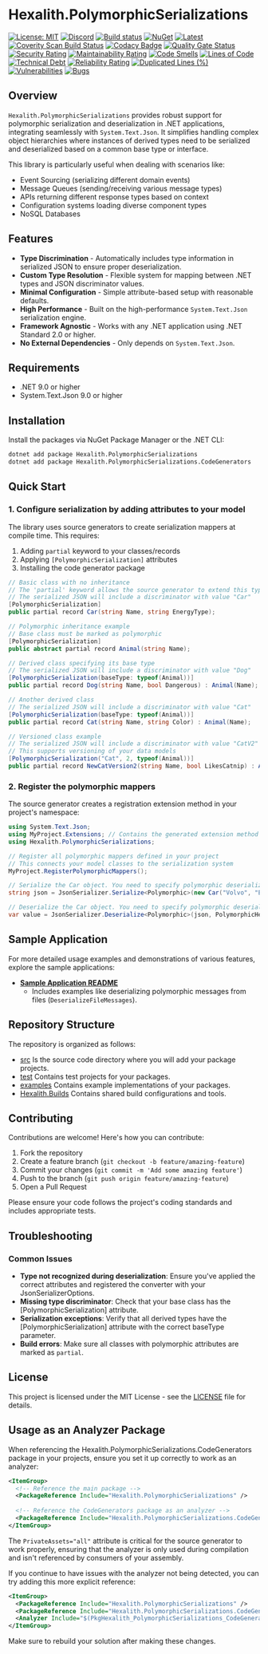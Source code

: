 # Hexalith.PolymorphicSerializations

[![License: MIT](https://img.shields.io/github/license/hexalith/hexalith.PolymorphicSerializations)](https://github.com/hexalith/hexalith.polymorphicserializations/blob/main/LICENSE)
[![Discord](https://img.shields.io/discord/1063152441819942922?label=Discord&logo=discord&logoColor=white&color=d82679)](https://discordapp.com/channels/1102166958918610994/1102166958918610997)
[![Build status](https://github.com/Hexalith/Hexalith.PolymorphicSerializations/actions/workflows/build-release.yml/badge.svg)](https://github.com/Hexalith/Hexalith.PolymorphicSerializations/actions)
[![NuGet](https://img.shields.io/nuget/v/Hexalith.PolymorphicSerializations.svg)](https://www.nuget.org/packages/Hexalith.PolymorphicSerializations)
[![Latest](https://img.shields.io/github/v/release/Hexalith/Hexalith.PolymorphicSerializations?include_prereleases&label=preview)](https://github.com/Hexalith/Hexalith.PolymorphicSerializations/pkgs/nuget/Hexalith.PolymorphicSerializations)
[![Coverity Scan Build Status](https://scan.coverity.com/projects/31530/badge.svg)](https://scan.coverity.com/projects/hexalith-hexalith-PolymorphicSerializations)
[![Codacy Badge](https://app.codacy.com/project/badge/Grade/82e2171edc604d7c97bcade199dec194)](https://app.codacy.com/gh/Hexalith/Hexalith.PolymorphicSerializations/dashboard?utm_source=gh&utm_medium=referral&utm_content=&utm_campaign=Badge_grade)
[![Quality Gate Status](https://sonarcloud.io/api/project_badges/measure?project=Hexalith_Hexalith.PolymorphicSerializations&metric=alert_status)](https://sonarcloud.io/summary/new_code?id=Hexalith_Hexalith.PolymorphicSerializations)
[![Security Rating](https://sonarcloud.io/api/project_badges/measure?project=Hexalith_Hexalith.PolymorphicSerializations&metric=security_rating)](https://sonarcloud.io/summary/new_code?id=Hexalith_Hexalith.PolymorphicSerializations)
[![Maintainability Rating](https://sonarcloud.io/api/project_badges/measure?project=Hexalith_Hexalith.PolymorphicSerializations&metric=sqale_rating)](https://sonarcloud.io/summary/new_code?id=Hexalith_Hexalith.PolymorphicSerializations)
[![Code Smells](https://sonarcloud.io/api/project_badges/measure?project=Hexalith_Hexalith.PolymorphicSerializations&metric=code_smells)](https://sonarcloud.io/summary/new_code?id=Hexalith_Hexalith.PolymorphicSerializations)
[![Lines of Code](https://sonarcloud.io/api/project_badges/measure?project=Hexalith_Hexalith.PolymorphicSerializations&metric=ncloc)](https://sonarcloud.io/summary/new_code?id=Hexalith_Hexalith.PolymorphicSerializations)
[![Technical Debt](https://sonarcloud.io/api/project_badges/measure?project=Hexalith_Hexalith.PolymorphicSerializations&metric=sqale_index)](https://sonarcloud.io/summary/new_code?id=Hexalith_Hexalith.PolymorphicSerializations)
[![Reliability Rating](https://sonarcloud.io/api/project_badges/measure?project=Hexalith_Hexalith.PolymorphicSerializations&metric=reliability_rating)](https://sonarcloud.io/summary/new_code?id=Hexalith_Hexalith.PolymorphicSerializations)
[![Duplicated Lines (%)](https://sonarcloud.io/api/project_badges/measure?project=Hexalith_Hexalith.PolymorphicSerializations&metric=duplicated_lines_density)](https://sonarcloud.io/summary/new_code?id=Hexalith_Hexalith.PolymorphicSerializations)
[![Vulnerabilities](https://sonarcloud.io/api/project_badges/measure?project=Hexalith_Hexalith.PolymorphicSerializations&metric=vulnerabilities)](https://sonarcloud.io/summary/new_code?id=Hexalith_Hexalith.PolymorphicSerializations)
[![Bugs](https://sonarcloud.io/api/project_badges/measure?project=Hexalith_Hexalith.PolymorphicSerializations&metric=bugs)](https://sonarcloud.io/summary/new_code?id=Hexalith_Hexalith.PolymorphicSerializations)

## Overview

`Hexalith.PolymorphicSerializations` provides robust support for polymorphic serialization and deserialization in .NET applications, integrating seamlessly with `System.Text.Json`. It simplifies handling complex object hierarchies where instances of derived types need to be serialized and deserialized based on a common base type or interface.

This library is particularly useful when dealing with scenarios like:

- Event Sourcing (serializing different domain events)
- Message Queues (sending/receiving various message types)
- APIs returning different response types based on context
- Configuration systems loading diverse component types
- NoSQL Databases

## Features

- **Type Discrimination** - Automatically includes type information in serialized JSON to ensure proper deserialization.
- **Custom Type Resolution** - Flexible system for mapping between .NET types and JSON discriminator values.
- **Minimal Configuration** - Simple attribute-based setup with reasonable defaults.
- **High Performance** - Built on the high-performance `System.Text.Json` serialization engine.
- **Framework Agnostic** - Works with any .NET application using .NET Standard 2.0 or higher.
- **No External Dependencies** - Only depends on `System.Text.Json`.

## Requirements

- .NET 9.0 or higher
- System.Text.Json 9.0 or higher

## Installation

Install the packages via NuGet Package Manager or the .NET CLI:

```sh
dotnet add package Hexalith.PolymorphicSerializations
dotnet add package Hexalith.PolymorphicSerializations.CodeGenerators
```

## Quick Start

### 1. Configure serialization by adding attributes to your model

The library uses source generators to create serialization mappers at compile time. This requires:

1. Adding `partial` keyword to your classes/records
2. Applying `[PolymorphicSerialization]` attributes 
3. Installing the code generator package

```csharp
// Basic class with no inheritance
// The 'partial' keyword allows the source generator to extend this type
// The serialized JSON will include a discriminator with value "Car"
[PolymorphicSerialization]
public partial record Car(string Name, string EnergyType);

// Polymorphic inheritance example
// Base class must be marked as polymorphic
[PolymorphicSerialization]
public abstract partial record Animal(string Name);

// Derived class specifying its base type
// The serialized JSON will include a discriminator with value "Dog"
[PolymorphicSerialization(baseType: typeof(Animal))]
public partial record Dog(string Name, bool Dangerous) : Animal(Name);

// Another derived class
// The serialized JSON will include a discriminator with value "Cat"
[PolymorphicSerialization(baseType: typeof(Animal))]
public partial record Cat(string Name, string Color) : Animal(Name);

// Versioned class example
// The serialized JSON will include a discriminator with value "CatV2"
// This supports versioning of your data models
[PolymorphicSerialization("Cat", 2, typeof(Animal))]
public partial record NewCatVersion2(string Name, bool LikesCatnip) : Animal(Name);
```

### 2. Register the polymorphic mappers

The source generator creates a registration extension method in your project's namespace:

```csharp
using System.Text.Json;
using MyProject.Extensions; // Contains the generated extension method
using Hexalith.PolymorphicSerializations;

// Register all polymorphic mappers defined in your project
// This connects your model classes to the serialization system
MyProject.RegisterPolymorphicMappers();

// Serialize the Car object. You need to specify polymorphic deserialization by using the Polymorphic type.
string json = JsonSerializer.Serialize<Polymorphic>(new Car("Volvo", "Electric"), PolymorphicHelper.DefaultJsonSerializerOptions);

// Deserialize the Car object. You need to specify polymorphic deserialization by using the Polymorphic type.
var value = JsonSerializer.Deserialize<Polymorphic>(json, PolymorphicHelper.DefaultJsonSerializerOptions);
```

## Sample Application

For more detailed usage examples and demonstrations of various features, explore the sample applications:

- **[Sample Application README](./samples/README.md)**
  - Includes examples like deserializing polymorphic messages from files (`DeserializeFileMessages`).

## Repository Structure

The repository is organized as follows:

- [src](./src/README.md) Is the source code directory where you will add your package projects.
- [test](./test/README.md) Contains test projects for your packages.
- [examples](./examples/README.md) Contains example implementations of your packages.
- [Hexalith.Builds](./Hexalith.Builds/README.md) Contains shared build configurations and tools.

## Contributing

Contributions are welcome! Here's how you can contribute:

1. Fork the repository
2. Create a feature branch (`git checkout -b feature/amazing-feature`)
3. Commit your changes (`git commit -m 'Add some amazing feature'`)
4. Push to the branch (`git push origin feature/amazing-feature`)
5. Open a Pull Request

Please ensure your code follows the project's coding standards and includes appropriate tests.

## Troubleshooting

### Common Issues

- **Type not recognized during deserialization**: Ensure you've applied the correct attributes and registered the converter with your JsonSerializerOptions.
- **Missing type discriminator**: Check that your base class has the [PolymorphicSerialization] attribute.
- **Serialization exceptions**: Verify that all derived types have the [PolymorphicSerialization] attribute with the correct baseType parameter.
- **Build errors**: Make sure all classes with polymorphic attributes are marked as `partial`.

## License

This project is licensed under the MIT License - see the [LICENSE](LICENSE) file for details.

## Usage as an Analyzer Package

When referencing the Hexalith.PolymorphicSerializations.CodeGenerators package in your projects, ensure you set it up correctly to work as an analyzer:

```xml
<ItemGroup>
  <!-- Reference the main package -->
  <PackageReference Include="Hexalith.PolymorphicSerializations" />
  
  <!-- Reference the CodeGenerators package as an analyzer -->
  <PackageReference Include="Hexalith.PolymorphicSerializations.CodeGenerators" PrivateAssets="all" />
</ItemGroup>
```

The `PrivateAssets="all"` attribute is critical for the source generator to work properly, ensuring that the analyzer is only used during compilation and isn't referenced by consumers of your assembly.

If you continue to have issues with the analyzer not being detected, you can try adding this more explicit reference:

```xml
<ItemGroup>
  <PackageReference Include="Hexalith.PolymorphicSerializations" />
  <PackageReference Include="Hexalith.PolymorphicSerializations.CodeGenerators" PrivateAssets="all" GeneratePathProperty="true" />
  <Analyzer Include="$(PkgHexalith_PolymorphicSerializations_CodeGenerators)\analyzers\dotnet\cs\Hexalith.PolymorphicSerializations.CodeGenerators.dll" />
</ItemGroup>
```

Make sure to rebuild your solution after making these changes.
